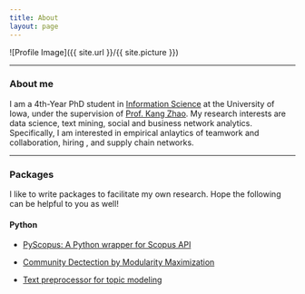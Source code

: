 ```yaml
---
title: About
layout: page
---
```

![Profile Image]({{ site.url }}/{{ site.picture }})

---
### About me 
I am a 4th-Year PhD student in [Information Science](https://informatics.uiowa.edu/) at the University of Iowa, under the supervision of [Prof. Kang Zhao](https://www.biz.uiowa.edu/faculty/kangzhao/). My research interests are data science, text mining, social and business network analytics. Specifically, I am interested in empirical anlaytics of teamwork and collaboration, hiring , and supply chain networks.

---
### Packages 
I like to write packages to facilitate my own research. Hope the following can be helpful to you as well!

#### Python

- [PyScopus: A Python wrapper for Scopus API](http://zhiyzuo.github.io/python-scopus/)

- [Community Dectection by Modularity Maximization](https://zhiyzuo.github.io/python-modularity-maximization/)

- [Text preprocessor for topic modeling](https://github.com/zhiyzuo/python-topic-model-preprocessor/blob/master/quick-start.ipynb)
